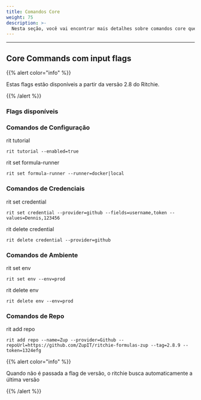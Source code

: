 ```yaml
---
title: Comandos Core
weight: 75
description: >-
  Nesta seção, você vai encontrar mais detalhes sobre comandos core que podem ser usados via input flags.
---
```


---

## Core Commands com input flags

{{% alert color="info" %}}

Estas flags estão disponíveis a partir da versão 2.8 do Ritchie.

{{% /alert %}}

### Flags disponíveis

### Comandos de Configuração

rit tutorial

```text
rit tutorial --enabled=true
```

rit set formula-runner

```text
rit set formula-runner --runner=docker|local
```

### Comandos de Credenciais

rit set credential 

```text
rit set credential --provider=github --fields=username,token --values=Dennis,123456
```

rit delete credential

```text
rit delete credential --provider=github
```

### Comandos de Ambiente

rit set env

```text
rit set env --env=prod
```

rit delete env

```text
rit delete env --env=prod
```

### Comandos de Repo

rit add repo 

```text
rit add repo --name=Zup --provider=Github --repoUrl=https://github.com/ZupIT/ritchie-formulas-zup --tag=2.8.9 --token=1324efg
```

{{% alert color="info" %}}

Quando não é passada a flag de versão, o ritchie busca automaticamente a última versão

{{% /alert %}} 